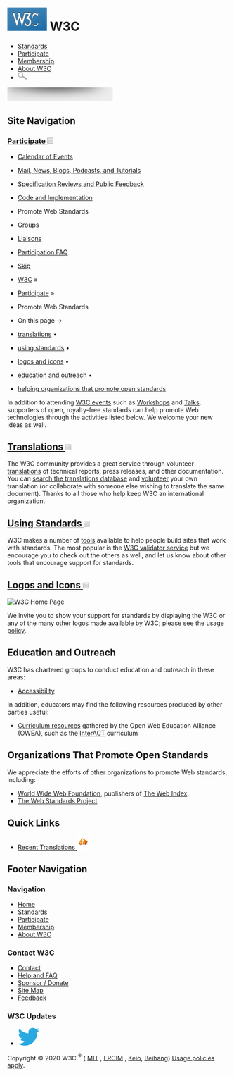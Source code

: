 [<img src="/2008/site/images/logo-w3c-mobile-lg" alt="W3C" width="90" height="53" />](/) <span class="alt-logo">W3C</span>
==========================================================================================================================

-   [Standards](/standards/)
-   [Participate](/participate/)
-   [Membership](/Consortium/membership)
-   [About W3C](/Consortium/)
-   <img src="/2008/site/images/search-button" alt="Search" class="submit" width="21" height="17" />

<img src="/2008/site/images/logo-shadow" height="32" />

Site Navigation
---------------

### <span class="ribbon">[Participate <img src="/2008/site/images/header-link" alt="Header link" class="header-link" width="13" height="13" />](/participate/ "Up to Participate")</span>

-   [Calendar of Events](/participate/eventscal.html)
-   [Mail, News, Blogs, Podcasts, and Tutorials](/participate/discussion.html)
-   [Specification Reviews and Public Feedback](/participate/review.html)
-   [Code and Implementation](/participate/implementation.html)
-   <span class="current">Promote Web Standards</span>
-   [Groups](/Consortium/activities.html)
-   [Liaisons](/2001/11/StdLiaison.html)
-   [Participation FAQ](/participate/faq.html)

  

-   [Skip](#w3c_content_body "Skip to content (e.g., when browsing via audio)")
-   [W3C](/) <span class="cr">»</span> 
-   [Participate](/participate/) <span class="cr">»</span> 
-   Promote Web Standards

-   On this page →
-   [translations](#translations)<span class="bullet"> • </span>
-   [using standards](#use)<span class="bullet"> • </span>
-   [logos and icons](#logos)<span class="bullet"> • </span>
-   [education and outreach](#education)<span class="bullet"> • </span>
-   [helping organizations that promote open standards](#orgs)

In addition to attending [W3C events](eventscal) such as [Workshops](/2003/08/Workshops/) and [Talks](/Talks/), supporters of open, royalty-free standards can help promote Web technologies through the activities listed below. We welcome your new ideas as well.

[Translations <img src="/2008/site/images/header-link" alt="Header link" class="header-link" width="13" height="13" />](/Consortium/Translation/)
-------------------------------------------------------------------------------------------------------------------------------------------------

The W3C community provides a great service through volunteer [translations](/Consortium/Translation/) of technical reports, press releases, and other documentation. You can [search the translations database](/2005/11/Translations/TranslationSearch.html) and [volunteer](/Consortium/Translation/#volunteer) your own translation (or collaborate with someone else wishing to translate the same document). Thanks to all those who help keep W3C an international organization.

[Using Standards <img src="/2008/site/images/header-link" alt="Header link" class="header-link" width="13" height="13" />](/QA/Tools/)
--------------------------------------------------------------------------------------------------------------------------------------

W3C makes a number of [tools](/QA/Tools) available to help people build sites that work with standards. The most popular is the [W3C validator service](http://validator.w3.org/) but we encourage you to check out the others as well, and let us know about other tools that encourage support for standards.

[Logos and Icons <img src="/2008/site/images/header-link" alt="Header link" class="header-link" width="13" height="13" />](/Consortium/Legal/logo-usage-20000308)
-----------------------------------------------------------------------------------------------------------------------------------------------------------------

![W3C Home Page](http://www.w3.org/Icons/WWW/w3c_home_nb)

We invite you to show your support for standards by displaying the W3C or any of the many other logos made available by W3C; please see the [usage policy](/Consortium/Legal/logo-usage-20000308).

Education and Outreach
----------------------

W3C has chartered groups to conduct education and outreach in these areas:

-   [Accessibility](/WAI/EO/)

In addition, educators may find the following resources produced by other parties useful:

-   [Curriculum resources](/2005/Incubator/owea/wiki/Main_Page) gathered by the Open Web Education Alliance (OWEA), such as the [InterACT](http://interact.webstandards.org/) curriculum

Organizations That Promote Open Standards
-----------------------------------------

We appreciate the efforts of other organizations to promote Web standards, including:

-   [World Wide Web Foundation](http://www.webfoundation.org/), publishers of [The Web Index](http://thewebindex.org/).
-   [The Web Standards Project](http://webstandards.org/)

Quick Links
-----------

-   <a href="http://www.w3.org/2003/03/Translations/news.rss" class="feedlink" title="RSS feed for recent translations">Recent Translations <img src="/2008/site/images/icons/rss30" alt="RSS feed" width="30" height="30" /></a>

Footer Navigation
-----------------

### Navigation

-   [Home](/)
-   [Standards](/standards/)
-   [Participate](/participate/)
-   [Membership](/Consortium/membership)
-   [About W3C](/Consortium/)

### Contact W3C

-   [Contact](/Consortium/contact)
-   [Help and FAQ](/Help/)
-   [Sponsor / Donate](/Consortium/sponsor/)
-   [Site Map](/Consortium/siteindex)
-   [Feedback](http://lists.w3.org/Archives/Public/site-comments/)

### W3C Updates

-   [<img src="/2008/site/images/Twitter_bird_logo_2012.svg" alt="Twitter" class="social-icon" height="40" />](http://twitter.com/W3C "Follow W3C on Twitter")

Copyright © 2020 W3C <sup>®</sup> ( [MIT](http://www.csail.mit.edu/) , [ERCIM](http://www.ercim.org/) , [Keio](http://www.keio.ac.jp/), [Beihang](http://ev.buaa.edu.cn/)) [Usage policies apply](/Consortium/Legal/ipr-notice).
